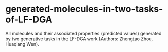 # generated-molecules-in-two-tasks-of-LF-DGA
All molecules and their associated properties (predicted values) generated by two generative tasks in the LF-DGA work (Authors: Zhengtao Zhou, Huaqiang Wen).
